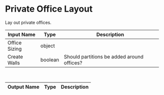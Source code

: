 

# Private Office Layout

Lay out private offices.

|Input Name|Type|Description|
|---|---|---|
|Office Sizing|object||
|Create Walls|boolean|Should partitions be added around offices?|


<br>

|Output Name|Type|Description|
|---|---|---|


